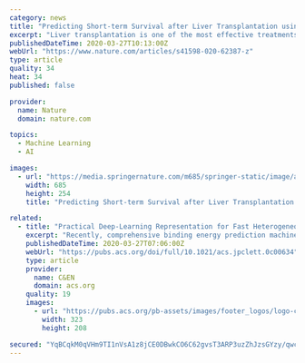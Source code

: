 ```yaml
---
category: news
title: "Predicting Short-term Survival after Liver Transplantation using Machine Learning"
excerpt: "Liver transplantation is one of the most effective treatments for end-stage liver disease, but the demand for livers is much higher than the available donor livers. Model for End-stage Liver Disease (MELD) score is a commonly used approach to prioritize patients,"
publishedDateTime: 2020-03-27T10:13:00Z
webUrl: "https://www.nature.com/articles/s41598-020-62387-z"
type: article
quality: 34
heat: 34
published: false

provider:
  name: Nature
  domain: nature.com

topics:
  - Machine Learning
  - AI

images:
  - url: "https://media.springernature.com/m685/springer-static/image/art%3A10.1038%2Fs41598-020-62387-z/MediaObjects/41598_2020_62387_Fig1_HTML.png"
    width: 685
    height: 254
    title: "Predicting Short-term Survival after Liver Transplantation using Machine Learning"

related:
  - title: "Practical Deep-Learning Representation for Fast Heterogeneous Catalyst Screening"
    excerpt: "Recently, comprehensive binding energy prediction machine-learning models have been demonstrated and promise to accelerate the catalyst screening. Here, we present a simple and versatile representation, applicable to any deep-learning models, to further accelerate such process. Our approach involves labeling the binding site atoms of the ..."
    publishedDateTime: 2020-03-27T07:06:00Z
    webUrl: "https://pubs.acs.org/doi/full/10.1021/acs.jpclett.0c00634"
    type: article
    provider:
      name: C&EN
      domain: acs.org
    quality: 19
    images:
      - url: "https://pubs.acs.org/pb-assets/images/footer_logos/logo-cope-1525375622977.png"
        width: 323
        height: 208

secured: "YqBCqkM0qVHm9TI1nVsA1z8jCE0DBwkCO6C62gvsT3ARP3uzZhJzsGYzy/qwcXxr6PurBXj8ki0u8bjjWRsNGPCWaXdiVOREvZPdlnk4BFSLE5cykFHJ5vqA5E0wPwetk1BxNNoHrDbKIdKHzpThLu8Gt9rN5OPm6JlaieMmB2X51wjjEt+kxDvmVU8JQWw+Vv50pnlYwdOUmkcpHYZ+gPuA88HPkw45t63Bm+DAJ+njBT3egulCCPGijWl53biZOy2FMJp0eIw0zcEG5sXEC3TV5bbrv/BfBi0IGdGNNEsaZ1+TXG96mlvG9apY/Z0eOU8hJ0WUVhsxWqdRtcouumlXQ1OrI34ur6vbQh6KVlhHF/xLGyBpNvuOgWQC70ZjRBRCZKdKK6OS/qGW7e+CxVaQ2RSUNuMTmfOX0U8DKRSsdApFA7uR5+dDer+79SZYW0FmlK3aMqcu4301fiyamnnSWaQ+x3shZwwHUa5L+ic=;mbznPeSdp51Xsgh8rb0BVA=="
---
```


